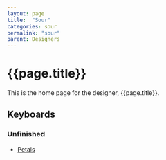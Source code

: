```yaml
---
layout: page
title:  "Sour"
categories: sour
permalink: "sour"
parent: Designers
---
```

# {{page.title}}
This is the home page for the designer, {{page.title}}.

## Keyboards

### Unfinished

- [Petals](/sour/petals)
